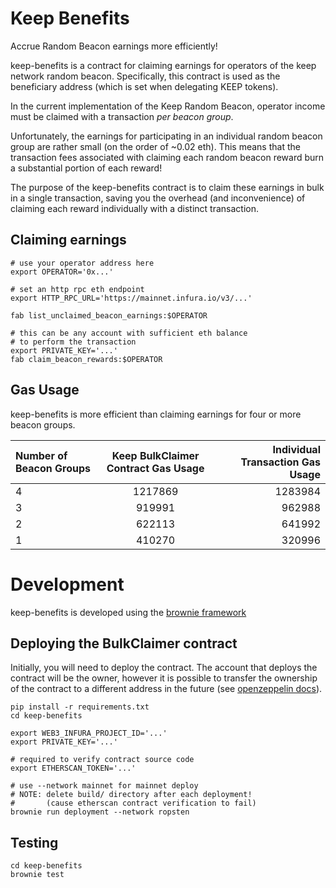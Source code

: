 # Keep Benefits
Accrue Random Beacon earnings more efficiently!

keep-benefits is a contract for claiming earnings for operators of the keep network random beacon.
Specifically, this contract is used as the beneficiary address (which is set when delegating KEEP tokens).

In the current implementation of the Keep Random Beacon, operator income must be claimed
with a transaction *per beacon group*.

Unfortunately, the earnings for participating in an individual random beacon group are rather small (on the order of ~0.02 eth).
This means that the transaction fees associated with claiming each random beacon reward burn a substantial portion of each reward!

The purpose of the keep-benefits contract is to claim these earnings in bulk in a single transaction,
saving you the overhead (and inconvenience) of claiming each reward individually with a distinct transaction.

## Claiming earnings
```
# use your operator address here
export OPERATOR='0x...'

# set an http rpc eth endpoint
export HTTP_RPC_URL='https://mainnet.infura.io/v3/...'

fab list_unclaimed_beacon_earnings:$OPERATOR

# this can be any account with sufficient eth balance
# to perform the transaction
export PRIVATE_KEY='...'
fab claim_beacon_rewards:$OPERATOR
```

## Gas Usage
keep-benefits is more efficient than claiming earnings for four or more beacon
groups.

| Number of Beacon Groups | Keep BulkClaimer Contract Gas Usage | Individual Transaction Gas Usage |
| :-----------------------|:--------------------------------:|----------------:|
| 4 | 1217869 | 1283984 |
| 3 | 919991 | 962988 |
| 2 | 622113 | 641992 |
| 1 | 410270 | 320996 |


# Development
keep-benefits is developed using the [brownie framework](https://eth-brownie.readthedocs.io/en/stable/)


## Deploying the BulkClaimer contract
Initially, you will need to deploy the contract.
The account that deploys the contract will be the owner, however
it is possible to transfer the ownership of the contract to a different
address in the future (see [openzeppelin docs](https://docs.openzeppelin.com/contracts/3.x/api/access#Ownable)).

```
pip install -r requirements.txt
cd keep-benefits

export WEB3_INFURA_PROJECT_ID='...'
export PRIVATE_KEY='...'

# required to verify contract source code
export ETHERSCAN_TOKEN='...'

# use --network mainnet for mainnet deploy
# NOTE: delete build/ directory after each deployment!
#       (cause etherscan contract verification to fail)
brownie run deployment --network ropsten
```

## Testing
```
cd keep-benefits
brownie test
```

